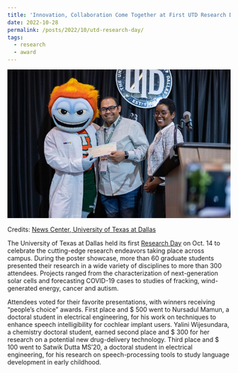 ```yaml
---
title: 'Innovation, Collaboration Come Together at First UTD Research Day'
date: 2022-10-28
permalink: /posts/2022/10/utd-research-day/
tags:
  - research
  - award
---
```


<img src='/images/2022-Research-Day-109.jpeg'>

Credits: [News Center, University of Texas at Dallas](https://news.utdallas.edu/campus-community/research-day-2022/)

The University of Texas at Dallas held its first [Research Day](https://sites.utdallas.edu/researchday/) on Oct. 14 to celebrate the cutting-edge research endeavors taking place across campus. During the poster showcase, more than 60 graduate students presented their research in a wide variety of disciplines to more than 300 attendees. Projects ranged from the characterization of next-generation solar cells and forecasting COVID-19 cases to studies of fracking, wind-generated energy, cancer and autism.

Attendees voted for their favorite presentations, with winners receiving “people’s choice” awards. First place and \$ 500 went to Nursadul Mamun, a doctoral student in electrical engineering, for his work on techniques to enhance speech intelligibility for cochlear implant users. Yalini Wijesundara, a chemistry doctoral student, earned second place and \$ 300 for her research on a potential new drug-delivery technology. Third place and \$ 100 went to Satwik Dutta MS’20, a doctoral student in electrical engineering, for his research on speech-processing tools to study language development in early childhood.
